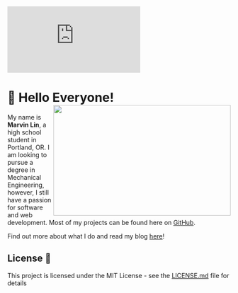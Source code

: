 [![GitHub license](https://img.shields.io/github/license/marvinlinn/marvinlin.me?color=red)](https://github.com/marvinlinn/marvinlin.me/blob/master/LICENSE)
# :wave: Hello Everyone!<img src="https://user-images.githubusercontent.com/70479282/93027439-aee5a400-f5c1-11ea-9117-f80924e5aac7.png" align=right width="400" height="250">

My name is **Marvin Lin**, a high school student in Portland, OR. I am looking to pursue a degree in Mechanical Engineering, however, I still have a passion for software and web development. Most of my projects can be found here on [GitHub](https://www.github.com/marvinlinn).  

Find out more about what I do and read my blog [here](https://www.marvinlin.me)!

## License :page_with_curl:

This project is licensed under the MIT License - see the [LICENSE.md](LICENSE) file for details
